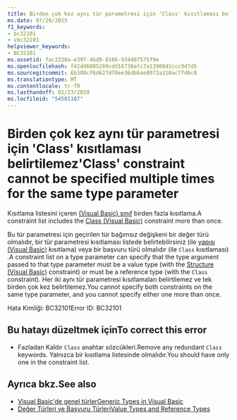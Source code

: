 ```yaml
---
title: Birden çok kez aynı tür parametresi için 'Class' kısıtlaması belirtilemez
ms.date: 07/20/2015
f1_keywords:
- bc32101
- vbc32101
helpviewer_keywords:
- BC32101
ms.assetid: fac2330a-e397-4bd9-8166-934407575f9e
ms.openlocfilehash: f42dd6805289cdd16730afc7a13908d1ccc9d7d5
ms.sourcegitcommit: 6b308cf6d627d78ee36dbbae8972a310ac7fd6c8
ms.translationtype: MT
ms.contentlocale: tr-TR
ms.lasthandoff: 01/23/2019
ms.locfileid: "54501107"
---
```

# <a name="class-constraint-cannot-be-specified-multiple-times-for-the-same-type-parameter"></a><span data-ttu-id="d971b-102">Birden çok kez aynı tür parametresi için 'Class' kısıtlaması belirtilemez</span><span class="sxs-lookup"><span data-stu-id="d971b-102">'Class' constraint cannot be specified multiple times for the same type parameter</span></span>
<span data-ttu-id="d971b-103">Kısıtlama listesini içeren [(Visual Basic) sınıf](../../visual-basic/language-reference/statements/class-statement.md) birden fazla kısıtlama.</span><span class="sxs-lookup"><span data-stu-id="d971b-103">A constraint list includes the [Class (Visual Basic)](../../visual-basic/language-reference/statements/class-statement.md) constraint more than once.</span></span>  
  
 <span data-ttu-id="d971b-104">Bu tür parametresi için geçirilen tür bağımsız değişkeni bir değer türü olmalıdır, bir tür parametresi kısıtlaması listede belirtebilirsiniz (ile [yapısı (Visual Basic)](../../visual-basic/language-reference/statements/structure-statement.md) kısıtlama) veya bir başvuru türü olmalıdır (ile `Class` kısıtlaması) .</span><span class="sxs-lookup"><span data-stu-id="d971b-104">A constraint list on a type parameter can specify that the type argument passed to that type parameter must be a value type (with the [Structure (Visual Basic)](../../visual-basic/language-reference/statements/structure-statement.md) constraint) or must be a reference type (with the `Class` constraint).</span></span> <span data-ttu-id="d971b-105">Her iki aynı tür parametresi kısıtlamaları belirtilemez ve tek birden çok kez belirtilemez.</span><span class="sxs-lookup"><span data-stu-id="d971b-105">You cannot specify both constraints on the same type parameter, and you cannot specify either one more than once.</span></span>  
  
 <span data-ttu-id="d971b-106">Hata Kimliği: BC32101</span><span class="sxs-lookup"><span data-stu-id="d971b-106">Error ID: BC32101</span></span>  
  
## <a name="to-correct-this-error"></a><span data-ttu-id="d971b-107">Bu hatayı düzeltmek için</span><span class="sxs-lookup"><span data-stu-id="d971b-107">To correct this error</span></span>  
  
-   <span data-ttu-id="d971b-108">Fazladan Kaldır `Class` anahtar sözcükleri.</span><span class="sxs-lookup"><span data-stu-id="d971b-108">Remove any redundant `Class` keywords.</span></span> <span data-ttu-id="d971b-109">Yalnızca bir kısıtlama listesinde olmalıdır.</span><span class="sxs-lookup"><span data-stu-id="d971b-109">You should have only one in the constraint list.</span></span>  
  
## <a name="see-also"></a><span data-ttu-id="d971b-110">Ayrıca bkz.</span><span class="sxs-lookup"><span data-stu-id="d971b-110">See also</span></span>

- [<span data-ttu-id="d971b-111">Visual Basic'de genel türler</span><span class="sxs-lookup"><span data-stu-id="d971b-111">Generic Types in Visual Basic</span></span>](../../visual-basic/programming-guide/language-features/data-types/generic-types.md)
- [<span data-ttu-id="d971b-112">Değer Türleri ve Başvuru Türleri</span><span class="sxs-lookup"><span data-stu-id="d971b-112">Value Types and Reference Types</span></span>](../../visual-basic/programming-guide/language-features/data-types/value-types-and-reference-types.md)

